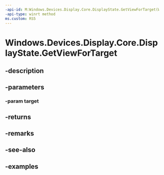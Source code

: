 ```yaml
---
-api-id: M:Windows.Devices.Display.Core.DisplayState.GetViewForTarget(Windows.Devices.Display.Core.DisplayTarget)
-api-type: winrt method
ms.custom: RS5
---
```


<!-- Method syntax.
public DisplayView DisplayState.GetViewForTarget(DisplayTarget target)
-->

# Windows.Devices.Display.Core.DisplayState.GetViewForTarget

## -description

## -parameters
### -param target

## -returns

## -remarks

## -see-also

## -examples
